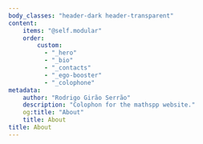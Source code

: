 ```yaml
---
body_classes: "header-dark header-transparent"
content:
    items: "@self.modular"
    order:
        custom:
          - "_hero"
          - "_bio"
          - "_contacts"
          - "_ego-booster"
          - "_colophone"
metadata:
    author: "Rodrigo Girão Serrão"
    description: "Colophon for the mathspp website."
    og:title: "About"
    title: About
title: About
---
```

